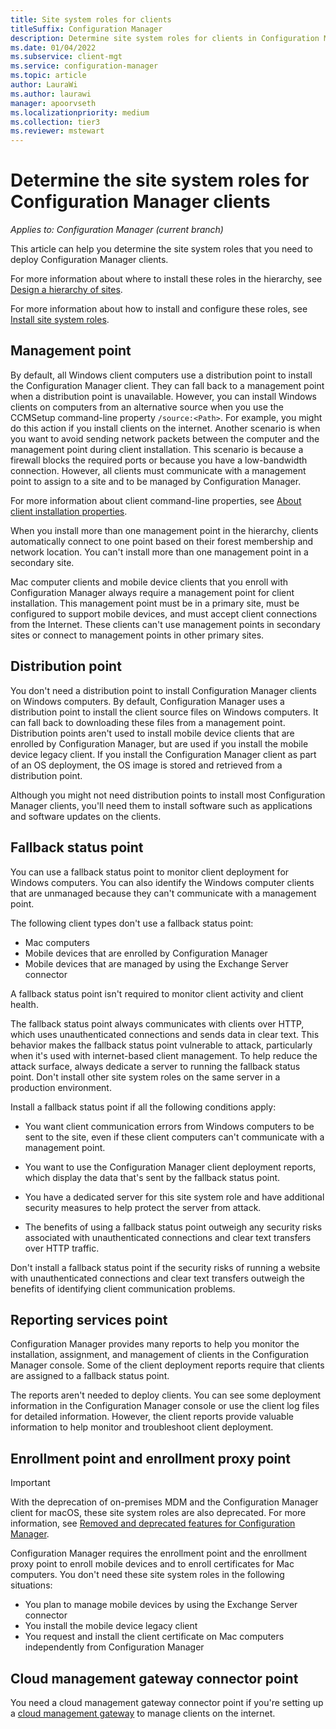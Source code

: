 ```yaml
---
title: Site system roles for clients
titleSuffix: Configuration Manager
description: Determine site system roles for clients in Configuration Manager.
ms.date: 01/04/2022
ms.subservice: client-mgt
ms.service: configuration-manager
ms.topic: article
author: LauraWi
ms.author: laurawi
manager: apoorvseth
ms.localizationpriority: medium
ms.collection: tier3
ms.reviewer: mstewart
---
```


# Determine the site system roles for Configuration Manager clients

*Applies to: Configuration Manager (current branch)*

This article can help you determine the site system roles that you need to deploy Configuration Manager clients.

For more information about where to install these roles in the hierarchy, see [Design a hierarchy of sites](../../../plan-design/hierarchy/design-a-hierarchy-of-sites.md).

For more information about how to install and configure these roles, see [Install site system roles](../../../servers/deploy/configure/install-site-system-roles.md).

## Management point

By default, all Windows client computers use a distribution point to install the Configuration Manager client. They can fall back to a management point when a distribution point is unavailable. However, you can install Windows clients on computers from an alternative source when you use the CCMSetup command-line property `/source:<Path>`. For example, you might do this action if you install clients on the internet. Another scenario is when you want to avoid sending network packets between the computer and the management point during client installation. This scenario is because a firewall blocks the required ports or because you have a low-bandwidth connection. However, all clients must communicate with a management point to assign to a site and to be managed by Configuration Manager.

For more information about client command-line properties, see [About client installation properties](../about-client-installation-properties.md).

When you install more than one management point in the hierarchy, clients automatically connect to one point based on their forest membership and network location. You can't install more than one management point in a secondary site.

Mac computer clients and mobile device clients that you enroll with Configuration Manager always require a management point for client installation. This management point must be in a primary site, must be configured to support mobile devices, and must accept client connections from the Internet. These clients can't use management points in secondary sites or connect to management points in other primary sites.

## Distribution point

You don't need a distribution point to install Configuration Manager clients on Windows computers. By default, Configuration Manager uses a distribution point to install the client source files on Windows computers. It can fall back to downloading these files from a management point. Distribution points aren't used to install mobile device clients that are enrolled by Configuration Manager, but are used if you install the mobile device legacy client. If you install the Configuration Manager client as part of an OS deployment, the OS image is stored and retrieved from a distribution point.

Although you might not need distribution points to install most Configuration Manager clients, you'll need them to install software such as applications and software updates on the clients.

## Fallback status point

You can use a fallback status point to monitor client deployment for Windows computers. You can also identify the Windows computer clients that are unmanaged because they can't communicate with a management point.

The following client types don't use a fallback status point:

- Mac computers
- Mobile devices that are enrolled by Configuration Manager
- Mobile devices that are managed by using the Exchange Server connector

A fallback status point isn't required to monitor client activity and client health.

The fallback status point always communicates with clients over HTTP, which uses unauthenticated connections and sends data in clear text. This behavior makes the fallback status point vulnerable to attack, particularly when it's used with internet-based client management. To help reduce the attack surface, always dedicate a server to running the fallback status point. Don't install other site system roles on the same server in a production environment.

Install a fallback status point if all the following conditions apply:

- You want client communication errors from Windows computers to be sent to the site, even if these client computers can't communicate with a management point.

- You want to use the Configuration Manager client deployment reports, which display the data that's sent by the fallback status point.

- You have a dedicated server for this site system role and have additional security measures to help protect the server from attack.

- The benefits of using a fallback status point outweigh any security risks associated with unauthenticated connections and clear text transfers over HTTP traffic.

Don't install a fallback status point if the security risks of running a website with unauthenticated connections and clear text transfers outweigh the benefits of identifying client communication problems.

## Reporting services point

Configuration Manager provides many reports to help you monitor the installation, assignment, and management of clients in the Configuration Manager console. Some of the client deployment reports require that clients are assigned to a fallback status point.

The reports aren't needed to deploy clients. You can see some deployment information in the Configuration Manager console or use the client log files for detailed information. However, the client reports provide valuable information to help monitor and troubleshoot client deployment.

## Enrollment point and enrollment proxy point

> [!IMPORTANT]
> With the deprecation of on-premises MDM and the Configuration Manager client for macOS, these site system roles are also deprecated. For more information, see [Removed and deprecated features for Configuration Manager](../../../plan-design/changes/deprecated/removed-and-deprecated-cmfeatures.md).<!-- 12454901,12927803 -->

Configuration Manager requires the enrollment point and the enrollment proxy point to enroll mobile devices and to enroll certificates for Mac computers. You don't need these site system roles in the following situations:

- You plan to manage mobile devices by using the Exchange Server connector
- You install the mobile device legacy client
- You request and install the client certificate on Mac computers independently from Configuration Manager

## Cloud management gateway connector point

You need a cloud management gateway connector point if you're setting up a [cloud management gateway](../../manage/cmg/overview.md) to manage clients on the internet.
